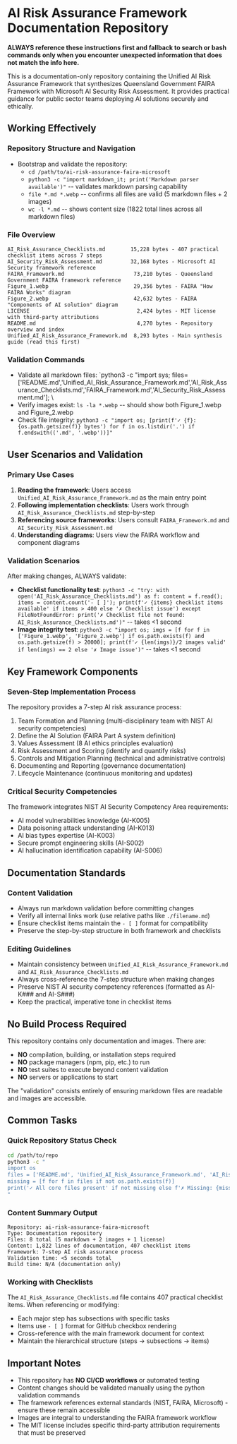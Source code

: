 # AI Risk Assurance Framework Documentation Repository

**ALWAYS reference these instructions first and fallback to search or bash commands only when you encounter unexpected information that does not match the info here.**

This is a documentation-only repository containing the Unified AI Risk Assurance Framework that synthesizes Queensland Government FAIRA Framework with Microsoft AI Security Risk Assessment. It provides practical guidance for public sector teams deploying AI solutions securely and ethically.

## Working Effectively

### Repository Structure and Navigation
- Bootstrap and validate the repository:
  - `cd /path/to/ai-risk-assurance-faira-microsoft`
  - `python3 -c "import markdown_it; print('Markdown parser available')"` -- validates markdown parsing capability
  - `file *.md *.webp` -- confirms all files are valid (5 markdown files + 2 images)
  - `wc -l *.md` -- shows content size (1822 total lines across all markdown files)

### File Overview
```
AI_Risk_Assurance_Checklists.md        15,228 bytes - 407 practical checklist items across 7 steps
AI_Security_Risk_Assessment.md         32,168 bytes - Microsoft AI Security framework reference  
FAIRA_Framework.md                      73,210 bytes - Queensland Government FAIRA framework reference
Figure_1.webp                           29,356 bytes - FAIRA "How FAIRA Works" diagram
Figure_2.webp                           42,632 bytes - FAIRA "Components of AI solution" diagram
LICENSE                                  2,424 bytes - MIT license with third-party attributions
README.md                                4,270 bytes - Repository overview and index
Unified_AI_Risk_Assurance_Framework.md  8,293 bytes - Main synthesis guide (read this first)
```

### Validation Commands
- Validate all markdown files: `python3 -c "import sys; files=['README.md','Unified_AI_Risk_Assurance_Framework.md','AI_Risk_Assurance_Checklists.md','FAIRA_Framework.md','AI_Security_Risk_Assessment.md']; \
- Verify images exist: `ls -la *.webp` -- should show both Figure_1.webp and Figure_2.webp
- Check file integrity: `python3 -c "import os; [print(f'✓ {f}: {os.path.getsize(f)} bytes') for f in os.listdir('.') if f.endswith(('.md', '.webp'))]"`

## User Scenarios and Validation

### Primary Use Cases
1. **Reading the framework**: Users access `Unified_AI_Risk_Assurance_Framework.md` as the main entry point
2. **Following implementation checklists**: Users work through `AI_Risk_Assurance_Checklists.md` step-by-step  
3. **Referencing source frameworks**: Users consult `FAIRA_Framework.md` and `AI_Security_Risk_Assessment.md`
4. **Understanding diagrams**: Users view the FAIRA workflow and component diagrams

### Validation Scenarios
After making changes, ALWAYS validate:
- **Checklist functionality test**: `python3 -c "try: with open('AI_Risk_Assurance_Checklists.md') as f: content = f.read(); items = content.count('- [ ]'); print(f'✓ {items} checklist items available' if items > 400 else '✗ Checklist issue') except FileNotFoundError: print('✗ Checklist file not found: AI_Risk_Assurance_Checklists.md')"` -- takes <1 second
- **Image integrity test**: `python3 -c "import os; imgs = [f for f in ['Figure_1.webp', 'Figure_2.webp'] if os.path.exists(f) and os.path.getsize(f) > 20000]; print(f'✓ {len(imgs)}/2 images valid' if len(imgs) == 2 else '✗ Image issue')"` -- takes <1 second

## Key Framework Components

### Seven-Step Implementation Process
The repository provides a 7-step AI risk assurance process:
1. Team Formation and Planning (multi-disciplinary team with NIST AI security competencies)
2. Define the AI Solution (FAIRA Part A system definition)  
3. Values Assessment (8 AI ethics principles evaluation)
4. Risk Assessment and Scoring (identify and quantify risks)
5. Controls and Mitigation Planning (technical and administrative controls)
6. Documenting and Reporting (governance documentation)
7. Lifecycle Maintenance (continuous monitoring and updates)

### Critical Security Competencies
The framework integrates NIST AI Security Competency Area requirements:
- AI model vulnerabilities knowledge (AI-K005)
- Data poisoning attack understanding (AI-K013) 
- AI bias types expertise (AI-K003)
- Secure prompt engineering skills (AI-S002)
- AI hallucination identification capability (AI-S006)

## Documentation Standards

### Content Validation
- Always run markdown validation before committing changes
- Verify all internal links work (use relative paths like `./filename.md`)
- Ensure checklist items maintain the `- [ ]` format for compatibility
- Preserve the step-by-step structure in both framework and checklists

### Editing Guidelines  
- Maintain consistency between `Unified_AI_Risk_Assurance_Framework.md` and `AI_Risk_Assurance_Checklists.md`
- Always cross-reference the 7-step structure when making changes
- Preserve NIST AI security competency references (formatted as AI-K### and AI-S###)
- Keep the practical, imperative tone in checklist items

## No Build Process Required

This repository contains only documentation and images. There are:
- **NO** compilation, building, or installation steps required
- **NO** package managers (npm, pip, etc.) to run
- **NO** test suites to execute beyond content validation
- **NO** servers or applications to start

The "validation" consists entirely of ensuring markdown files are readable and images are accessible.

## Common Tasks

### Quick Repository Status Check
```bash
cd /path/to/repo
python3 -c "
import os
files = ['README.md', 'Unified_AI_Risk_Assurance_Framework.md', 'AI_Risk_Assurance_Checklists.md', 'FAIRA_Framework.md', 'AI_Security_Risk_Assessment.md', 'Figure_1.webp', 'Figure_2.webp']
missing = [f for f in files if not os.path.exists(f)]
print('✓ All core files present' if not missing else f'✗ Missing: {missing}')
"
```

### Content Summary Output
```
Repository: ai-risk-assurance-faira-microsoft
Type: Documentation repository
Files: 8 total (5 markdown + 2 images + 1 license)
Content: 1,822 lines of documentation, 407 checklist items
Framework: 7-step AI risk assurance process
Validation time: <5 seconds total
Build time: N/A (documentation only)
```

### Working with Checklists
The `AI_Risk_Assurance_Checklists.md` file contains 407 practical checklist items. When referencing or modifying:
- Each major step has subsections with specific tasks
- Items use `- [ ]` format for GitHub checkbox rendering
- Cross-reference with the main framework document for context
- Maintain the hierarchical structure (steps → subsections → items)

## Important Notes

- This repository has **NO CI/CD workflows** or automated testing
- Content changes should be validated manually using the python validation commands
- The framework references external standards (NIST, FAIRA, Microsoft) - ensure these remain accessible
- Images are integral to understanding the FAIRA framework workflow
- The MIT license includes specific third-party attribution requirements that must be preserved